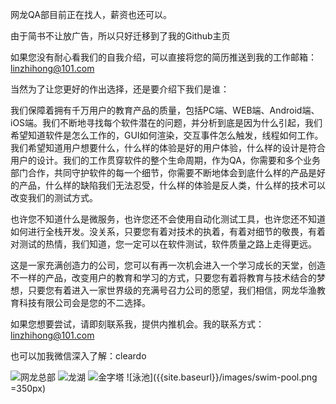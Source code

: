 网龙QA部目前正在找人，薪资也还可以。

由于简书不让放广告，所以只好迁移到了我的Github主页

如果您没有耐心看我们的自我介绍，可以直接将您的简历推送到我的工作邮箱：linzhihong@101.com

当然为了让您更好的作出选择，还是要介绍下我们是谁：

我们保障着拥有千万用户的教育产品的质量，包括PC端、WEB端、Android端、iOS端。我们不断地寻找每个软件潜在的问题，并分析到底是因为什么引起，我们希望知道软件是怎么工作的，GUI如何渲染，交互事件怎么触发，线程如何工作。我们希望知道用户想要什么，什么样的体验是好的用户体验，什么样的设计是符合用户的设计。我们的工作贯穿软件的整个生命周期，作为QA，你需要和多个业务部门合作，共同守护软件的每一个细节，你需要不断地体会到底什么样的产品是好的产品，什么样的缺陷我们无法忍受，什么样的体验是反人类，什么样的技术可以改变我们的测试方式。

也许您不知道什么是微服务，也许您还不会使用自动化测试工具，也许您还不知道如何进行全栈开发。没关系，只要您有着对技术的执着，有着对细节的敬畏，有着对测试的热情，我们知道，您一定可以在软件测试，软件质量之路上走得更远。

这是一家充满创造力的公司，您可以有再一次机会进入一个学习成长的天堂，创造不一样的产品，改变用户的教育和学习的方式，只要您有着将教育与技术结合的梦想，只要您有着进入一家世界级的充满号召力公司的愿望，我们相信，网龙华渔教育科技有限公司会是您的不二选择。

如果您想要尝试，请即刻联系我，提供内推机会。我的联系方式：linzhihong@101.com

也可以加我微信深入了解：cleardo


![网龙总部]({{site.baseurl}}/images/head-quarters.png)
![龙湖]({{site.baseurl}}/images/dragon-lake.png)
![金字塔]({{site.baseurl}}/images/pyramid.png)
![泳池]({{site.baseurl}}/images/swim-pool.png =350px)
